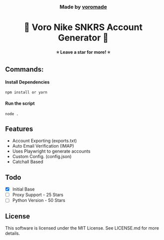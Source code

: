 <h3 align="center">
  Made by <a href="https://github.com/voromade">voromade</a>
</h3>

<h1 align="center">👟 Voro Nike SNKRS Account Generator 👟</h1>
<h4 align="center">⭐ Leave a star for more! ⭐</h4>

## Commands:

#### **Install Dependencies**

```
npm install or yarn
```

#### **Run the script**

```
node .
```

## Features

- Account Exporting (exports.txt)
- Auto Email Verification (IMAP)
- Uses Playwright to generate accounts
- Custom Config. (config.json)
- Catchall Based

## Todo

- [x] Initial Base
- [ ] Proxy Support - 25 Stars
- [ ] Python Version - 50 Stars

## License

This software is licensed under the MIT License. See LICENSE.md for more details.
